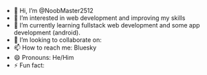 - 👋 Hi, I’m @NoobMaster2512
- 👀 I’m interested in web development and improving my skills
- 🌱 I’m currently learning fullstack web development and some app development (android).
- 💞️ I’m looking to collaborate on:
- 📫 How to reach me: Bluesky 
- 😄 Pronouns: He/Him
- ⚡ Fun fact: 

<!---
NoobMaster2512/NoobMaster2512 is a ✨ special ✨ repository because its `README.md` (this file) appears on your GitHub profile.
You can click the Preview link to take a look at your changes.
--->
